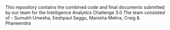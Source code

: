 This repository contains the combined code and final documents submitted by our team for the Intelligence Analytics Challenge 3.0
The team consisted of -
Sumukh Umesha, Eeshpaul Saggu, Manisha Mehra, Craig & Phaneendra 

